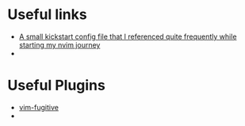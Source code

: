 # Useful links
- [A small kickstart config file that I referenced quite frequently while starting my nvim journey](https://github.com/nvim-lua/kickstart.nvim/blob/master/init.lua)
- 

# Useful Plugins
- [vim-fugitive](https://github.com/tpope/vim-fugitive)
- 

